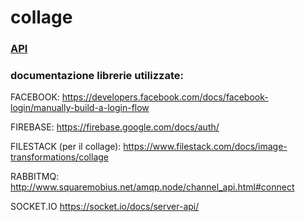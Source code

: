 # collage

### [API](https://github.com/Jhin12/collage/wiki)



### documentazione librerie utilizzate:


FACEBOOK:
  https://developers.facebook.com/docs/facebook-login/manually-build-a-login-flow
  
FIREBASE:
  https://firebase.google.com/docs/auth/
  
FILESTACK (per il collage):
  https://www.filestack.com/docs/image-transformations/collage
  
RABBITMQ:
  http://www.squaremobius.net/amqp.node/channel_api.html#connect

SOCKET.IO
  https://socket.io/docs/server-api/
